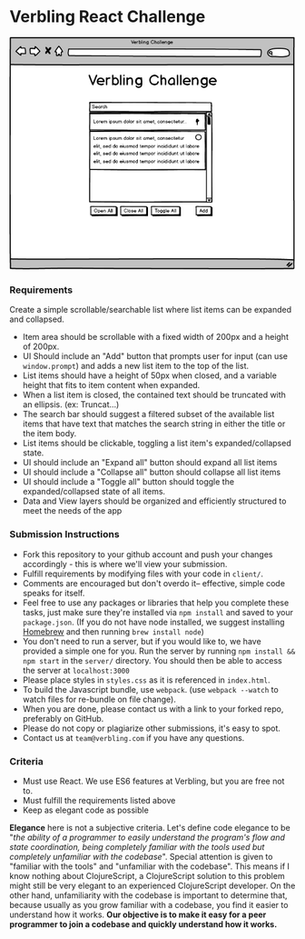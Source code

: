# Verbling React Challenge

![](docs/spec.png)

### Requirements

Create a simple scrollable/searchable list where list items can be expanded and collapsed.

- Item area should be scrollable with a fixed width of 200px and a height of 200px.
- UI Should include an "Add" button that prompts user for input (can use `window.prompt`) and adds a new list item to the top of the list.
- List items should have a height of 50px when closed, and a variable height that fits to item content when expanded.
- When a list item is closed, the contained text should be truncated with an ellipsis. (ex: Truncat...)
- The search bar should suggest a filtered subset of the available list items that have text that matches the search string in either the title or the item body.
- List items should be clickable, toggling a list item's expanded/collapsed state.
- UI should include an "Expand all" button should expand all list items
- UI should include a "Collapse all" button should collapse all list items
- UI should include a "Toggle all" button should toggle the expanded/collapsed state of all items.
- Data and View layers should be organized and efficiently structured to meet the needs of the app

### Submission Instructions

- Fork this repository to your github account and push your changes accordingly - this is where we'll view your submission.
- Fulfill requirements by modifying files with your code in `client/`.
- Comments are encouraged but don't overdo it– effective, simple code speaks for itself.
- Feel free to use any packages or libraries that help you complete these tasks, just make sure they're installed via `npm install` and saved to your `package.json`. (If you do not have node installed, we suggest installing [Homebrew](http://brew.sh/) and then running `brew install node`)
- You don't need to run a server, but if you would like to, we have provided a simple one for you. Run the server by running `npm install && npm start` in the `server/` directory. You should then be able to access the server at `localhost:3000`
- Please place styles in `styles.css` as it is referenced in `index.html`.
- To build the Javascript bundle, use `webpack`. (use `webpack --watch` to watch files for re-bundle on file change).
- When you are done, please contact us with a link to your forked repo, preferably on GitHub.
- Please do not copy or plagiarize other submissions, it's easy to spot.
- Contact us at `team@verbling.com` if you have any questions.

### Criteria

- Must use React. We use ES6 features at Verbling, but you are free not to.
- Must fulfill the requirements listed above
- Keep as elegant code as possible

**Elegance** here is not a subjective criteria. Let's define code elegance to be "*the ability of a programmer to easily understand the program's flow and state coordination, being completely familiar with the tools used but completely unfamiliar with the codebase*". Special attention is given to "familiar with the tools" and "unfamiliar with the codebase". This means if I know nothing about ClojureScript, a ClojureScript solution to this problem might still be very elegant to an experienced ClojureScript developer. On the other hand, unfamiliarity with the codebase is important to determine that, because usually as you grow familiar with a codebase, you find it easier to understand how it works. **Our objective is to make it easy for a peer programmer to join a codebase and quickly understand how it works.**
